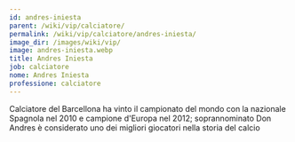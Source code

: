 ```yaml
---
id: andres-iniesta
parent: /wiki/vip/calciatore/
permalink: /wiki/vip/calciatore/andres-iniesta/
image_dir: /images/wiki/vip/
image: andres-iniesta.webp
title: Andres Iniesta
job: calciatore
nome: Andres Iniesta
professione: calciatore
---
```

Calciatore del Barcellona ha vinto il campionato del mondo con la nazionale Spagnola nel 2010 e campione d'Europa nel 2012; soprannominato Don Andres è considerato uno dei migliori giocatori nella storia del calcio 